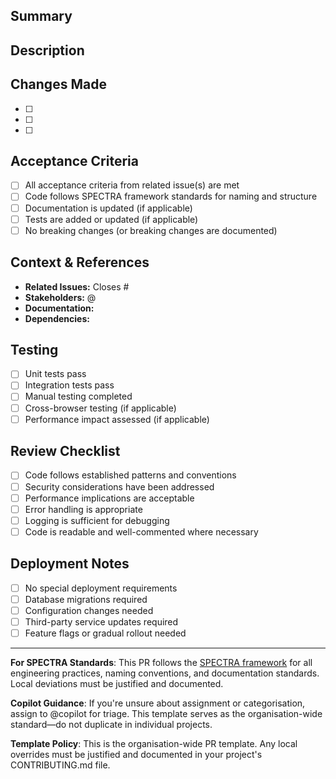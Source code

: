 ## Summary
<!-- One sentence description of what this PR accomplishes -->


## Description
<!-- Detailed explanation of the changes, including context and reasoning -->


## Changes Made
<!-- List the specific changes in this PR -->
- [ ] 
- [ ] 
- [ ] 

## Acceptance Criteria
<!-- Checklist of specific, measurable outcomes that define completion -->
- [ ] All acceptance criteria from related issue(s) are met
- [ ] Code follows SPECTRA framework standards for naming and structure
- [ ] Documentation is updated (if applicable)
- [ ] Tests are added or updated (if applicable)
- [ ] No breaking changes (or breaking changes are documented)

## Context & References
<!-- Links to related issues, documentation, or stakeholders -->
- **Related Issues:** Closes #
- **Stakeholders:** @
- **Documentation:** 
- **Dependencies:** 

## Testing
<!-- How has this been tested? Please describe your testing process -->
- [ ] Unit tests pass
- [ ] Integration tests pass
- [ ] Manual testing completed
- [ ] Cross-browser testing (if applicable)
- [ ] Performance impact assessed (if applicable)

## Review Checklist
<!-- For reviewers - please ensure these items are checked -->
- [ ] Code follows established patterns and conventions
- [ ] Security considerations have been addressed
- [ ] Performance implications are acceptable
- [ ] Error handling is appropriate
- [ ] Logging is sufficient for debugging
- [ ] Code is readable and well-commented where necessary

## Deployment Notes
<!-- Any special considerations for deployment -->
- [ ] No special deployment requirements
- [ ] Database migrations required
- [ ] Configuration changes needed
- [ ] Third-party service updates required
- [ ] Feature flags or gradual rollout needed

---

**For SPECTRA Standards**: This PR follows the [SPECTRA framework](https://example.com/spectra-framework) for all engineering practices, naming conventions, and documentation standards. Local deviations must be justified and documented.

**Copilot Guidance**: If you're unsure about assignment or categorisation, assign to @copilot for triage. This template serves as the organisation-wide standard—do not duplicate in individual projects.

**Template Policy**: This is the organisation-wide PR template. Any local overrides must be justified and documented in your project's CONTRIBUTING.md file.